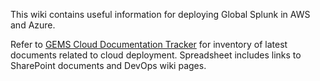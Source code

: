 This wiki contains useful information for deploying Global Splunk in AWS and Azure.

Refer to [GEMS Cloud Documentation Tracker](https://americas.internal.deloitteonline.com/sites/ctoteams/EnterpriseOperations/PlatformDelivery/splunk/_layouts/15/WopiFrame.aspx?sourcedoc={fb9d8113-ed54-45a9-82df-a19f7b190e21}&action=edit&source=https%3A%2F%2Famericas%2Einternal%2Edeloitteonline%2Ecom%2Fsites%2Fctoteams%2FEnterpriseOperations%2FPlatformDelivery%2Fsplunk%2FShared%2520Documents%2FForms%2FAllItems%2Easpx%3FRootFolder%3D%252Fsites%252Fctoteams%252FEnterpriseOperations%252FPlatformDelivery%252Fsplunk%252FShared%2520Documents%252F70%2520%252D%2520Cloud%26FolderCTID%3D0x012000AECBCD2BC82623459329C6A3B4413DD7%26View%3D%257BF040D9DD%252D9649%252D4613%252D8BD9%252D17345525F2C1%257D%23InplviewHashf040d9dd%2D9649%2D4613%2D8bd9%2D17345525f2c1%3D) for inventory of latest documents related to cloud deployment. Spreadsheet includes links to SharePoint documents and DevOps wiki pages.